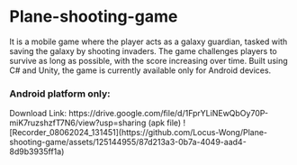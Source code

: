 # Plane-shooting-game

It is a mobile game where the player acts as a galaxy guardian, tasked with saving the galaxy by shooting invaders. The game challenges players to survive as long as possible, with the score increasing over time. Built using C# and Unity, the game is currently available only for Android devices.

<h3>Android platform only:</h3>
Download Link: https://drive.google.com/file/d/1FprYLiNEwQbOy70P-miK7ruzshzfT7N6/view?usp=sharing (apk file)
![Recorder_08062024_131451](https://github.com/Locus-Wong/Plane-shooting-game/assets/125144955/87d213a3-0b7a-4049-aad4-8d9b3935ff1a)
